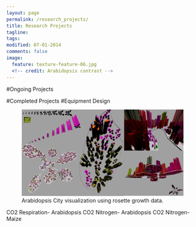 ```yaml
---
layout: page
permalink: /research_projects/
title: Research Projects
tagline: 
tags: 
modified: 07-01-2014
comments: false
image:
  feature: texture-feature-06.jpg
  <!-- credit: Arabidopsis contrast -->
---
```



#Ongoing Projects

#Completed Projects
#Equipment Design
<figure>
	<img src="/images/cityscape.jpg"></a>
	<figcaption>Arabidopsis City visualization using rosette growth data.</figcaption>
</figure>
CO2 Respiration- Arabidopsis
CO2 Nitrogen- Arabidopsis
CO2 Nitrogen- Maize